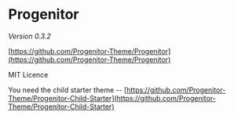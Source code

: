# Progenitor

*Version 0.3.2*

[https://github.com/Progenitor-Theme/Progenitor](https://github.com/Progenitor-Theme/Progenitor)

MIT Licence

You need the child starter theme -- [https://github.com/Progenitor-Theme/Progenitor-Child-Starter](https://github.com/Progenitor-Theme/Progenitor-Child-Starter)
